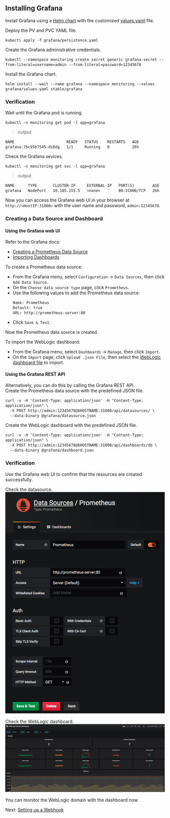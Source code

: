 ## Installing Grafana
Install Grafana using a [Helm chart](https://github.com/helm/charts/tree/master/stable/grafana) with the customized [values.yaml](../grafana/values.yaml) file.

Deploy the PV and PVC YAML file.
```
kubectl apply -f grafana/persistence.yaml
```
Create the Grafana administrative credentials.
```
kubectl --namespace monitoring create secret generic grafana-secret --from-literal=username=admin --from-literal=password=12345678
```
Install the Grafana chart.
```
helm install --wait --name grafana --namespace monitoring --values grafana/values.yaml stable/grafana
```
### Verification
Wait until the Grafana pod is running.
```
kubectl -n monitoring get pod -l app=grafana
```
> output
```
NAME                       READY   STATUS    RESTARTS   AGE
grafana-7bc95b7545-dz8dg   1/1     Running   0          26h
```
Check the Grafana sevices.
```
kubectl -n monitoring get svc -l app=grafana
```
> output
```
NAME      TYPE       CLUSTER-IP     EXTERNAL-IP   PORT(S)        AGE
grafana   NodePort   10.105.155.5   <none>        80:31000/TCP   26h
```
Now you can access the Grafana web UI in your browser at `http://<HostIP:31000>` with the user name and password, `admin:12345678`.

### Creating a Data Source and Dashboard
#### Using the Grafana web UI
Refer to the Grafana docs:
- [Creating a Prometheus Data Source](https://grafana.com/docs/features/datasources/prometheus/)
- [Importing Dashboards](https://grafana.com/docs/reference/export_import/)  

To create a Prometheus data source:
- From the Grafana menu, select `Configuration` -> `Data Sources`, then click `Add Data Source`.
- On the `Choose data source type` page, click `Prometheus`.
- Use the following values to add the Prometheus data source:
  ```
  Name: Prometheus
  Default: true
  URL: http://prometheus-server:80
  ```
- Click `Save & Test`.

Now the Prometheus data source is created.  

To import the WebLogic dashboard:
- From the Grafana menu, select `Dashboards` -> `Manage`, then click `Import`.
- On the `Import` page, click `Upload .json File`, then select the [WebLogic dashboard file](../dashboard/weblogic_dashboard.json) to import.

#### Using the Grafana REST API
Alternatively, you can do this by calling the Grafana REST API.  
Create the Prometheus data source with the predefined JSON file.
```
curl -v -H 'Content-Type: application/json' -H "Content-Type: application/json" \
  -X POST http://admin:12345678@$HOSTNAME:31000/api/datasources/ \
  --data-binary @grafana/datasource.json
```
Create the WebLogic dashboard with the predefined JSON file.
```
curl -v -H 'Content-Type: application/json' -H "Content-Type: application/json" \
  -X POST http://admin:12345678@$HOSTNAME:31000/api/dashboards/db \
  --data-binary @grafana/dashboard.json
```
### Verification
Use the Grafana web UI to confirm that the resources are created successfully.

Check the datasource.  
![datasource](images/datasource.png)  

Check the WebLogic dashboard.  
![dashboard](images/weblogicDashboard.png)

You can monitor the WebLogic domain with the dashboard now.

Next: [Setting up a Webhook](07-webhook.md)
